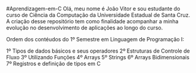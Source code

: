 #Aprendizagem-em-C
Olá, meu nome é João Vitor e sou estudante do curso de Ciência da Computação da Universidade Estadual de Santa Cruz. A criação desse repositório tem como finalidade acompanhar a minha evolução no desenvolvimento de aplicações ao longo do curso.

Ordem dos contéudos do 1º Semestre em Linguagem de Programação I:


1º Tipos de dados básicos e seus operadores
2º Estruturas de Controle de Fluxo
3º Utilizando Funções
4º Arrays 
5º Strings
6º Arrays Bidimensionais
7º Registros e definição de tipos em C 


